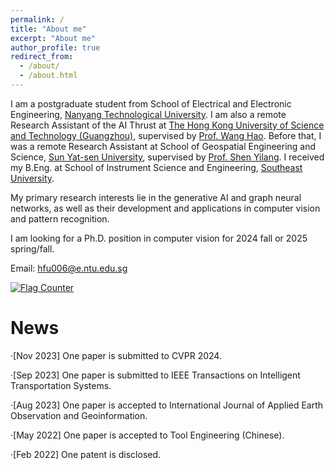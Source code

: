 ```yaml
---
permalink: /
title: "About me"
excerpt: "About me"
author_profile: true
redirect_from: 
  - /about/
  - /about.html
---
```


I am a postgraduate student from School of Electrical and Electronic Engineering, [Nanyang Technological University]( https://www.ntu.edu.sg/). I am also a remote Research Assistant of the AI Thrust at [The Hong Kong University of Science and Technology (Guangzhou)]( https://hkust-gz.edu.cn/), supervised by [Prof. Wang Hao](https://wanghao.tech/). Before that, I was a remote Research Assistant at School of Geospatial Engineering and Science, [Sun Yat-sen University](https://www.sysu.edu.cn/sysuen/), supervised by [Prof. Shen Yilang](https://shenyl-sysu.github.io/). I received my B.Eng. at School of Instrument Science and Engineering, [Southeast University](https://www.seu.edu.cn/english/main.htm).

My primary research interests lie in the generative AI and graph neural networks, as well as their development and applications in computer vision and pattern recognition.

I am looking for a Ph.D. position in computer vision for 2024 fall or 2025 spring/fall.

Email: hfu006@e.ntu.edu.sg

<a href="https://info.flagcounter.com/6HDy"><img src="https://s01.flagcounter.com/mini/6HDy/bg_FFFFFF/txt_000000/border_CCCCCC/flags_0/" alt="Flag Counter" border="0"></a>



News
======
·[Nov 2023] One paper is submitted to CVPR 2024.

·[Sep 2023] One paper is submitted to IEEE Transactions on Intelligent Transportation Systems.

·[Aug 2023] One paper is accepted to International Journal of Applied Earth Observation and Geoinformation.

·[May 2022] One paper is accepted to Tool Engineering (Chinese).

·[Feb 2022] One patent is disclosed.

